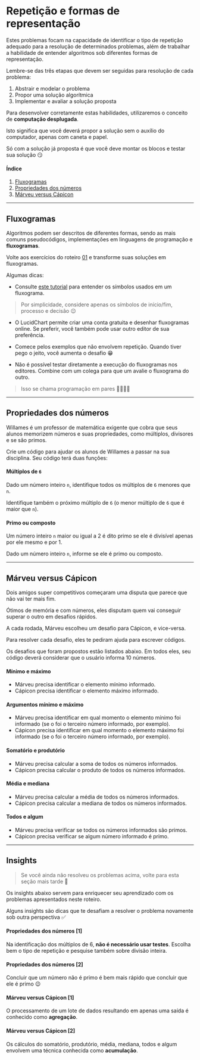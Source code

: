 # Repetição e formas de representação

Estes problemas focam na capacidade de identificar o tipo de repetição adequado para a resolução de determinados problemas, além de trabalhar a habilidade de entender algoritmos sob diferentes formas de representação.

Lembre-se das três etapas que devem ser seguidas para resolução de cada problema:

1. Abstrair e modelar o problema
2. Propor uma solução algorítmica
3. Implementar e avaliar a solução proposta

Para desenvolver corretamente estas habilidades, utilizaremos o conceito de **computação desplugada**.

Isto significa que você deverá propor a solução sem o auxílio do computador, apenas com caneta e papel.

Só com a solução já proposta é que você deve montar os blocos e testar sua solução 😏

#### Índice
1. [Fluxogramas](#fluxogramas)
2. [Propriedades dos números](#propriedades-dos-números)
3. [Márveu versus Cápicon](#márveu-versus-cápicon)

---

## Fluxogramas

Algoritmos podem ser descritos de diferentes formas, sendo as mais comuns pseudocódigos, implementações em linguagens de programação e **fluxogramas**.

Volte aos exercícios do roteiro [01](01.md) e transforme suas soluções em fluxogramas.

Algumas dicas:
- Consulte [este tutorial](https://www.lucidchart.com/pages/what-is-a-flowchart-tutorial) para entender os símbolos usados em um fluxograma.

> Por simplicidade, considere apenas os símbolos de início/fim, processo e decisão 😉

- O LucidChart permite criar uma conta gratuita e desenhar fluxogramas online. Se preferir, você também pode usar outro editor de sua preferência.

- Comece pelos exemplos que não envolvem repetição. Quando tiver pego o jeito, você aumenta o desafio 😁

- Não é possível testar diretamente a execução do fluxogramas nos editores. Combine com um colega para que um avalie o fluxograma do outro. 

> Isso se chama programação em pares 💃🏻🕺🏻

---

## Propriedades dos números

Willames é um professor de matemática exigente que cobra que seus alunos memorizem números e suas propriedades, como múltiplos, divisores e se são primos.

Crie um código para ajudar os alunos de Willames a passar na sua disciplina. Seu código terá duas funções:

#### Múltiplos de `6`

Dado um número inteiro `n`, identifique todos os múltiplos de `6` menores que `n`. 

Identifique também o próximo múltiplo de `6` (o menor múltiplo de `6` que é maior que `n`).

#### Primo ou composto

Um número inteiro `n` maior ou igual a 2 é dito primo se ele é divisível apenas por ele mesmo e por 1.

Dado um número inteiro `n`, informe se ele é primo ou composto.

---

## Márveu versus Cápicon

Dois amigos super competitivos começaram uma disputa que parece que não vai ter mais fim. 

Ótimos de memória e com números, eles disputam quem vai conseguir superar o outro em desafios rápidos.

A cada rodada, Márveu escolheu um desafio para Cápicon, e vice-versa.

Para resolver cada desafio, eles te pediram ajuda para escrever códigos.

Os desafios que foram propostos estão listados abaixo. Em todos eles, seu código deverá considerar que o usuário informa 10 números. 

#### Mínimo e máximo

- Márveu precisa identificar o elemento mínimo informado.
- Cápicon precisa identificar o elemento máximo informado.

#### Argumentos mínimo e máximo

- Márveu precisa identificar em qual momento o elemento mínimo foi informado (se o foi o terceiro número informado, por exemplo).
- Cápicon precisa identificar em qual momento o elemento máximo foi informado (se o foi o terceiro número informado, por exemplo).

#### Somatório e produtório

- Márveu precisa calcular a soma de todos os números informados.
- Cápicon precisa calcular o produto de todos os números informados.

#### Média e mediana

- Márveu precisa calcular a média de todos os números informados.
- Cápicon precisa calcular a mediana de todos os números informados.

#### Todos e algum

- Márveu precisa verificar se todos os números informados são primos.
- Cápicon precisa verificar se algum número informado é primo.

---

## Insights

> Se você ainda não resolveu os problemas acima, volte para esta seção mais tarde 👻

Os insights abaixo servem para enriquecer seu aprendizado com os problemas apresentados neste roteiro.

Alguns insights são dicas que te desafiam a resolver o problema novamente sob outra perspectiva ✅ 

#### Propriedades dos números [1]

Na identificação dos múltiplos de 6, **não é necessário usar testes**. Escolha bem o tipo de repetição e pesquise também sobre divisão inteira.

#### Propriedades dos números [2]

Concluir que um número não é primo é bem mais rápido que concluir que ele é primo 😉

#### Márveu versus Cápicon [1]

O processamento de um lote de dados resultando em apenas uma saída é conhecido como **agregação**. 

#### Márveu versus Cápicon [2]

Os cálculos do somatório, produtório, média, mediana, todos e algum envolvem uma técnica conhecida como **acumulação**.
